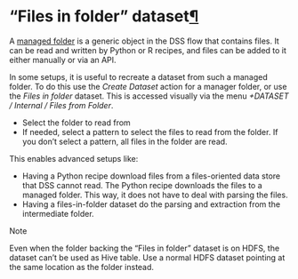 “Files in folder” dataset[¶](#files-in-folder-dataset "Permalink to this heading")
==================================================================================


A [managed folder](managed_folders.html) is a generic object in the DSS flow that contains files. It can be read and written by Python or R recipes, and files can be added to it either manually or via an API.


In some setups, it is useful to recreate a dataset from such a managed folder. To do this use the *Create Dataset* action for a manager folder, or
use the *Files in folder* dataset. This is accessed visually via the menu *\+DATASET / Internal / Files from Folder*.


* Select the folder to read from
* If needed, select a pattern to select the files to read from the folder. If you don’t select a pattern, all files in the folder are read.


This enables advanced setups like:


* Having a Python recipe download files from a files\-oriented data store that DSS cannot read. The Python recipe downloads the files to a managed folder. This way, it does not have to deal with parsing the files.
* Having a files\-in\-folder dataset do the parsing and extraction from the intermediate folder.



Note


Even when the folder backing the “Files in folder” dataset is on HDFS, the dataset can’t be used as Hive table. Use a normal HDFS dataset pointing at the same location as the folder instead.